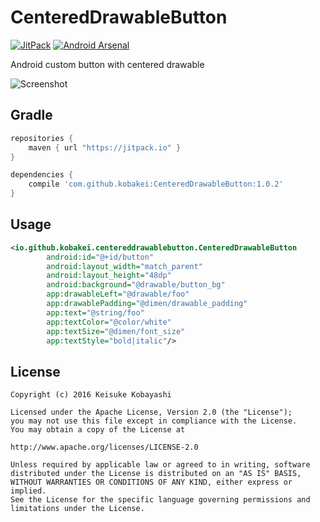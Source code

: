 CenteredDrawableButton
=======================

[![JitPack](https://jitpack.io/v/kobakei/CenteredDrawableButton.svg)](https://jitpack.io/#kobakei/CenteredDrawableButton)
[![Android Arsenal](https://img.shields.io/badge/Android%20Arsenal-CenteredDrawableButton-green.svg?style=true)](https://android-arsenal.com/details/1/3222)

Android custom button with centered drawable

![Screenshot](https://raw.githubusercontent.com/kobakei/CenteredDrawableButton/master/photos/screenshot.png)

## Gradle

```groovy
repositories {
    maven { url "https://jitpack.io" }
}

dependencies {
    compile 'com.github.kobakei:CenteredDrawableButton:1.0.2'
}
```

## Usage

```xml
<io.github.kobakei.centereddrawablebutton.CenteredDrawableButton
        android:id="@+id/button"
        android:layout_width="match_parent"
        android:layout_height="48dp"
        android:background="@drawable/button_bg"
        app:drawableLeft="@drawable/foo"
        app:drawablePadding="@dimen/drawable_padding"
        app:text="@string/foo"
        app:textColor="@color/white"
        app:textSize="@dimen/font_size"
        app:textStyle="bold|italic"/>
```

## License

```
Copyright (c) 2016 Keisuke Kobayashi

Licensed under the Apache License, Version 2.0 (the "License");
you may not use this file except in compliance with the License.
You may obtain a copy of the License at

http://www.apache.org/licenses/LICENSE-2.0

Unless required by applicable law or agreed to in writing, software
distributed under the License is distributed on an "AS IS" BASIS,
WITHOUT WARRANTIES OR CONDITIONS OF ANY KIND, either express or implied.
See the License for the specific language governing permissions and
limitations under the License.
```
